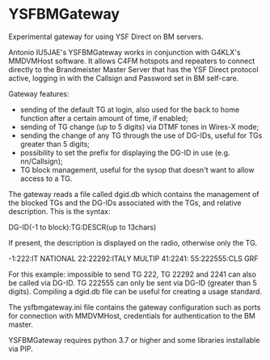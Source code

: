 # YSFBMGateway
Experimental gateway for using YSF Direct on BM servers.

Antonio IU5JAE's YSFBMGateway works in conjunction with G4KLX's MMDVMHost software. It allows C4FM hotspots and repeaters to connect directly to the Brandmeister Master Server that has the YSF Direct protocol active, logging in with the Callsign and Password set in BM self-care.

Gateway features:

- sending of the default TG at login, also used for the back to home function after a certain amount of time, if enabled;
- sending of TG change (up to 5 digits) via DTMF tones in Wires-X mode;
- sending the change of any TG through the use of DG-IDs, useful for TGs greater than 5 digits;
- possibility to set the prefix for displaying the DG-ID in use (e.g. nn/Callsign);
- TG block management, useful for the sysop that doesn't want to allow access to a TG.

The gateway reads a file called dgid.db which contains the management of the blocked TGs and the DG-IDs associated with the TGs, and relative description. This is the syntax:

DG-ID(-1 to block):TG:DESCR(up to 13chars)

If present, the description is displayed on the radio, otherwise only the TG.

-1:222:IT NATIONAL
22:22292:ITALY MULTIP
41:2241:
55:222555:CLS GRF

For this example: impossible to send TG 222, TG 22292 and 2241 can also be called via DG-ID. TG 222555 can only be sent via DG-ID (greater than 5 digits).
Compiling a dgid.db file can be useful for creating a usage standard.

The ysfbmgateway.ini file contains the gateway configuration such as ports for connection with MMDVMHost, credentials for authentication to the BM master.

YSFBMGateway requires python 3.7 or higher and some libraries installable via PIP.
